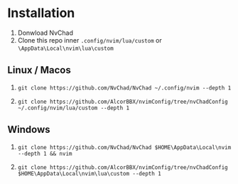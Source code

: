 # Installation 

1. Donwload NvChad
2. Clone this repo inner ``` .config/nvim/lua/custom ``` or ``` \AppData\Local\nvim\lua\custom ```

## Linux / Macos
1. ``` git clone https://github.com/NvChad/NvChad ~/.config/nvim --depth 1 ```

2. ``` git clone https://github.com/AlcorBBX/nvimConfig/tree/nvChadConfig ~/.config/nvim/lua/custom --depth 1 ```

## Windows
1. ``` git clone https://github.com/NvChad/NvChad $HOME\AppData\Local\nvim --depth 1 && nvim ```

2. ``` git clone https://github.com/AlcorBBX/nvimConfig/tree/nvChadConfig $HOME\AppData\Local\nvim\lua\custom --depth 1 ```
